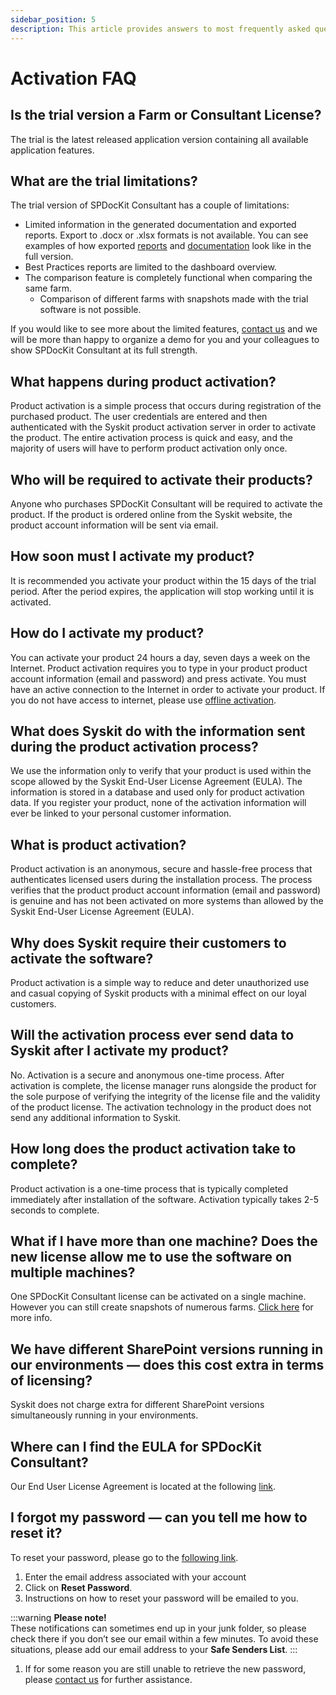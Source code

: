 ```yaml
---
sidebar_position: 5
description: This article provides answers to most frequently asked questions regarding activation.
---
```


# Activation FAQ

## Is the trial version a Farm or Consultant License?

The trial is the latest released application version containing all available application features.

## What are the trial limitations?

The trial version of SPDocKit Consultant has a couple of limitations:

* Limited information in the generated documentation and exported reports. Export to .docx or .xlsx formats is not available. You can see examples of how exported [reports](https://www.syskit.com/products/spdockit/resources/documentation-report-examples/) and [documentation](https://www.syskit.com/products/spdockit/resources/documentation-report-examples/) look like in the full version.
* Best Practices reports are limited to the dashboard overview.
* The comparison feature is completely functional when comparing the same farm.
  * Comparison of different farms with snapshots made with the trial software is not possible.

If you would like to see more about the limited features, [contact us](https://www.syskit.com/company/contact-us/) and we will be more than happy to organize a demo for you and your colleagues to show SPDocKit Consultant at its full strength.

## What happens during product activation?

Product activation is a simple process that occurs during registration of the purchased product. The user credentials are entered and then authenticated with the Syskit product activation server in order to activate the product. The entire activation process is quick and easy, and the majority of users will have to perform product activation only once.

## Who will be required to activate their products?

Anyone who purchases SPDocKit Consultant will be required to activate the product. If the product is ordered online from the Syskit website, the product account information will be sent via email.

## How soon must I activate my product?

It is recommended you activate your product within the 15 days of the trial period. After the period expires, the application will stop working until it is activated.

## How do I activate my product?

You can activate your product 24 hours a day, seven days a week on the Internet. Product activation requires you to type in your product product account information \(email and password\) and press activate. You must have an active connection to the Internet in order to activate your product. If you do not have access to internet, please use [offline activation](offline-activation.md).

## What does Syskit do with the information sent during the product activation process?

We use the information only to verify that your product is used within the scope allowed by the Syskit End-User License Agreement \(EULA\). The information is stored in a database and used only for product activation data. If you register your product, none of the activation information will ever be linked to your personal customer information.

## What is product activation?

Product activation is an anonymous, secure and hassle-free process that authenticates licensed users during the installation process. The process verifies that the product product account information \(email and password\) is genuine and has not been activated on more systems than allowed by the Syskit End-User License Agreement \(EULA\).

## Why does Syskit  require their customers to activate the software?

Product activation is a simple way to reduce and deter unauthorized use and casual copying of Syskit products with a minimal effect on our loyal customers.

## Will the activation process ever send data to Syskit after I activate my product?

No. Activation is a secure and anonymous one-time process. After activation is complete, the license manager runs alongside the product for the sole purpose of verifying the integrity of the license file and the validity of the product license. The activation technology in the product does not send any additional information to Syskit.

## How long does the product activation take to complete?

Product activation is a one-time process that is typically completed immediately after installation of the software. Activation typically takes 2-5 seconds to complete.

## What if I have more than one machine? Does the new license allow me to use the software on multiple machines?

One SPDocKit Consultant license can be activated on a single machine. However you can still create snapshots of numerous farms. [Click here](activation-faq.md) for more info.

## We have different SharePoint versions running in our environments — does this cost extra in terms of licensing?

Syskit does not charge extra for different SharePoint versions simultaneously running in your environments.

## Where can I find the EULA for SPDocKit Consultant?

Our End User License Agreement is located at the following [link](https://www.syskit.com/eula/).

## I forgot my password — can you tell me how to reset it?

To reset your password, please go to the [following link](https://my.syskit.com/ForgotPassword.aspx).

1. Enter the email address associated with your account   
2. Click on **Reset Password**.   
3. Instructions on how to reset your password will be emailed to you. 

:::warning
**Please note!**  
These notifications can sometimes end up in your junk folder, so please check there if you don’t see our email within a few minutes. To avoid these situations, please add our email address to your **Safe Senders List**.
:::

1. If for some reason you are still unable to retrieve the new password, please [contact us](https://www.syskit.com/company/contact-us/) for further assistance.


